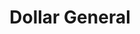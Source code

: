 ---
title: "Dollar General"
url: /chattanooga/dollar-general-mountain-creek-road/
shop: variety store
---